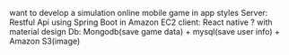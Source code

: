 want to develop a simulation online mobile game in app styles Server: Restful Api using Spring Boot in Amazon EC2 client: React native ? with material design Db: Mongodb(save game data) + mysql(save user info) + Amazon S3(image)
